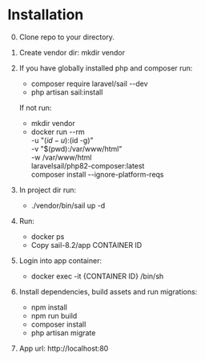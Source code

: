 # Installation

0. Clone repo to your directory.
1. Create vendor dir:
    mkdir vendor

2. If you have globally installed php and composer run:
    - composer require laravel/sail --dev
    - php artisan sail:install
    
   If not run:
   - mkdir vendor
   - docker run --rm \
    -u "$(id -u):$(id -g)" \
    -v "$(pwd):/var/www/html" \
    -w /var/www/html \
    laravelsail/php82-composer:latest \
    composer install --ignore-platform-reqs

3. In project dir run:
    - ./vendor/bin/sail up -d
   
4. Run:
    - docker ps
    - Copy sail-8.2/app CONTAINER ID

5. Login into app container: 
    - docker exec -it {CONTAINER ID} /bin/sh

6. Install dependencies, build assets and run migrations:
    - npm install
    - npm run build
    - composer install
    - php artisan migrate
    
7. App url:
   http://localhost:80
